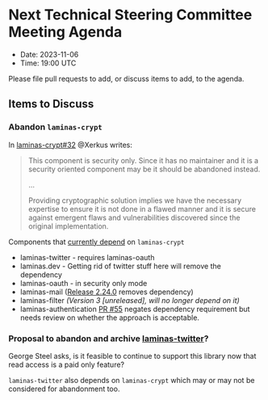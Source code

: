 # Next Technical Steering Committee Meeting Agenda

- Date: 2023-11-06
- Time: 19:00 UTC

Please file pull requests to add, or discuss items to add, to the agenda.

## Items to Discuss

### Abandon `laminas-crypt`

In [laminas-crypt#32](https://github.com/laminas/laminas-crypt/pull/32) @Xerkus writes:

> This component is security only. Since it has no maintainer and it is a security oriented component may be it should be abandoned instead.
> 
> ...
> 
> Providing cryptographic solution implies we have the necessary expertise to ensure it is not done in a flawed manner and it is secure against emergent flaws and vulnerabilities discovered since the original implementation.

Components that [currently depend](https://github.com/laminas/laminas-crypt/network/dependents?owner=laminas&dependent_type=REPOSITORY&owner=laminas) on `laminas-crypt`

- laminas-twitter - requires laminas-oauth
- laminas.dev - Getting rid of twitter stuff here will remove the dependency
- laminas-oauth - in security only mode
- laminas-mail ([Release 2.24.0](https://github.com/laminas/laminas-mail/releases/tag/2.24.0) removes dependency)
- laminas-filter _(Version 3 [unreleased], will no longer depend on it)_
- laminas-authentication [PR #55](https://github.com/laminas/laminas-authentication/pull/55) negates dependency requirement but needs review on whether the approach is acceptable.

### Proposal to abandon and archive [laminas-twitter](https://github.com/laminas/laminas-twitter)?

George Steel asks, is it feasible to continue to support this library now that read access is a paid only feature?

`laminas-twitter` also depends on `laminas-crypt` which may or may not be considered for abandonment too.